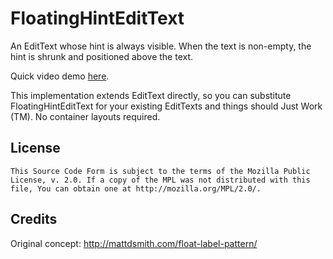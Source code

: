 FloatingHintEditText
====================
An EditText whose hint is always visible. When the text is non-empty, the hint is shrunk and positioned above the text.

Quick video demo [here][1].

This implementation extends EditText directly, so you can substitute FloatingHintEditText for your existing EditTexts and things should Just Work (TM). No container layouts required.

License
-------

    This Source Code Form is subject to the terms of the Mozilla Public
    License, v. 2.0. If a copy of the MPL was not distributed with this
    file, You can obtain one at http://mozilla.org/MPL/2.0/.

[1]: https://www.youtube.com/watch?v=TGnhvdy1YP8

Credits
-------
Original concept: http://mattdsmith.com/float-label-pattern/
